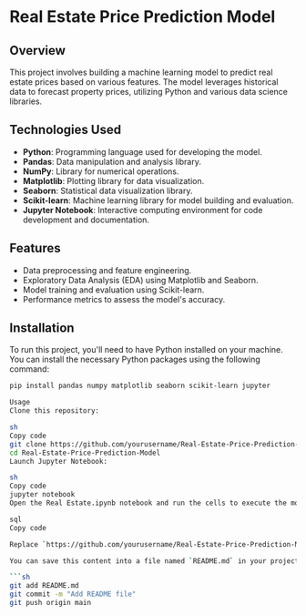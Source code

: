 # Real Estate Price Prediction Model

## Overview
This project involves building a machine learning model to predict real estate prices based on various features. The model leverages historical data to forecast property prices, utilizing Python and various data science libraries.

## Technologies Used
- **Python**: Programming language used for developing the model.
- **Pandas**: Data manipulation and analysis library.
- **NumPy**: Library for numerical operations.
- **Matplotlib**: Plotting library for data visualization.
- **Seaborn**: Statistical data visualization library.
- **Scikit-learn**: Machine learning library for model building and evaluation.
- **Jupyter Notebook**: Interactive computing environment for code development and documentation.

## Features
- Data preprocessing and feature engineering.
- Exploratory Data Analysis (EDA) using Matplotlib and Seaborn.
- Model training and evaluation using Scikit-learn.
- Performance metrics to assess the model's accuracy.

## Installation
To run this project, you'll need to have Python installed on your machine. You can install the necessary Python packages using the following command:

```sh
pip install pandas numpy matplotlib seaborn scikit-learn jupyter

Usage
Clone this repository:

sh
Copy code
git clone https://github.com/yourusername/Real-Estate-Price-Prediction-Model.git
cd Real-Estate-Price-Prediction-Model
Launch Jupyter Notebook:

sh
Copy code
jupyter notebook
Open the Real Estate.ipynb notebook and run the cells to execute the model.

sql
Copy code

Replace `https://github.com/yourusername/Real-Estate-Price-Prediction-Model.git` with the actual URL of your GitHub repository.

You can save this content into a file named `README.md` in your project directory. To do so, create the file and copy the above markdown text into it. Then, add and commit the README.md file to your repository:

```sh
git add README.md
git commit -m "Add README file"
git push origin main

